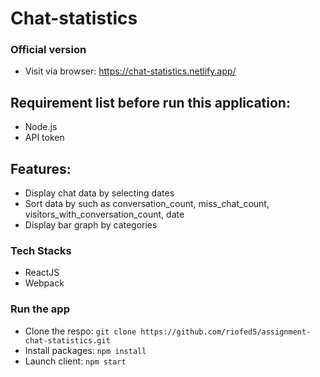 # Chat-statistics

### Official version
* Visit via browser: https://chat-statistics.netlify.app/

## Requirement list before run this application:
* Node.js 
* API token
   
## Features:
* Display chat data by selecting dates 
* Sort data by such as conversation_count, miss_chat_count, visitors_with_conversation_count, date
* Display bar graph by categories 
    
### Tech Stacks
* ReactJS
* Webpack

### Run the app
* Clone the respo: `git clone https://github.com/riofed5/assignment-chat-statistics.git`
* Install packages: `npm install`
* Launch client: `npm start`

